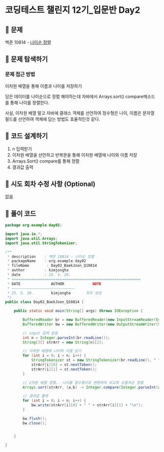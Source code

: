 # 코딩테스트 챌린지 12기_입문반 Day2

## 📌 문제
백준 10814 - [나이순 정렬](https://www.acmicpc.net/problem/2309)

## 📌 문제 탐색하기
### 문제 접근 방법
이차원 배열을 통해 이름과 나이를 저장하기

담은 데이터를 나이순으로 정렬 해야하는데 자바에서 Arrays.sort() compare메소드를 통해 나이를 정렬한다.

사실, 이차원 배열 말고 자바에 클래스 객체를 선언하여 정수형은 나이, 이름은 문자열 필드를 선언하여 객체에 담는 방법도 효율적인것 같다.

## 📌 코드 설계하기
1. n 입력받기
2. 이차원 배열을 선언하고 반복문을 통해 이차원 배열에 나이와 이름 저장
3. Arrays.Sort() compare를 통해 정렬
4. 결과값 출력

## 📌 시도 회차 수정 사항 (Optional)
없음

## 📌 풀이 코드
```java
package org.example.day02;

import java.io.*;
import java.util.Arrays;
import java.util.StringTokenizer;

/**
 * description    : 백준 10814 - 나이순 정렬
 * packageName    : org.example.day02
 * fileName        : Day02_BaekJoon_Q10814
 * author         : kimjongha
 * date           : 25. 5. 20.
 * ===========================================================
 * DATE              AUTHOR             NOTE
 * —————————————————————————————
 * 25. 5. 20.        kimjongha       최초 생성
 */
public class Day02_BaekJoon_Q10814 {

    public static void main(String[] args) throws IOException {

        BufferedReader br = new BufferedReader(new InputStreamReader(System.in));
        BufferedWriter bw = new BufferedWriter(new OutputStreamWriter(System.out));

        // input 입력 받음
        int n = Integer.parseInt(br.readLine());
        String[][] strArr = new String[n][2];

        // 이차원 배열에 나이와 이름 담기
        for (int i = 0; i < n; i++) {
            StringTokenizer st = new StringTokenizer(br.readLine(), " ");
            strArr[i][0] = st.nextToken();
            strArr[i][1] = st.nextToken();
        }

        // 2차원 배열 정렬.. 나이를 정수형으로 변환하여 비교후 오름차순 정렬
        Arrays.sort(strArr, (a,b) -> Integer.compare(Integer.parseInt(a[0]), Integer.parseInt(b[0])));

        // 결과값 출력
        for (int i = 0; i < n; i++) {
            bw.write(strArr[i][0] + " " + strArr[i][1] + "\n");
        }

        bw.flush();
        bw.close();


    }

}
